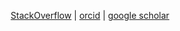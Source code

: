 <p align="center">
<a href="https://stackoverflow.com/users/102441/eric">StackOverflow</a> | <a href="https://orcid.org/0000-0003-0412-4978">orcid</a> | <a href="https://scholar.google.com/citations?user=5YGAVE0AAAAJ">google scholar</a>
</p>
